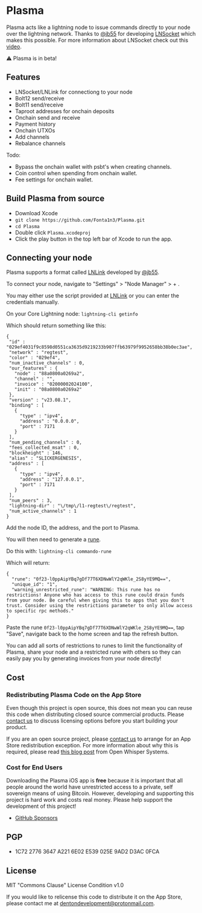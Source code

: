 
# Plasma

Plasma acts like a lightning node to issue commands directly to your node over the lightning network. Thanks to [@jb55](https://github.com/jb55)
for developing [LNSocket](https://github.com/jb55/lnsocket) which makes this possible. For more information about LNSocket check out this [video](https://www.youtube.com/watch?v=LZLRCPNn7vA).

⚠️ Plasma is in beta!

## Features
- LNSocket/LNLink for connectiong to your node
- Bolt12 send/receive
- Bolt11 send/receive
- Taproot addresses for onchain deposits
- Onchain send and receive
- Payment history
- Onchain UTXOs
- Add channels
- Rebalance channels

Todo:
- Bypass the onchain wallet with psbt's when creating channels.
- Coin control when spending from onchain wallet.
- Fee settings for onchain wallet.


## Build Plasma from source

* Download Xcode
* `git clone https://github.com/Fonta1n3/Plasma.git`
* `cd Plasma`
* Double click `Plasma.xcodeproj`
* Click the play button in the top left bar of Xcode to run the app.


## Connecting your node
Plasma supports a format called [LNLink](https://lnlink.app/qr/) developed by [@jb55](https://github.com/jb55).

To connect your node, navigate to "Settings" > "Node Manager" > + .

You may either use the script provided at [LNLink](https://lnlink.app/qr/) or you can enter the credentials manually.

On your Core Lightning node:
`lightning-cli getinfo`
 
 Which should return something like this:
 ```
 {
  "id" : "029ef4031f9c8598d0551ca3635d9219233b907ffb63979f9952658bb38b0ec3ae",
  "network" : "regtest",
  "color" : "029ef4",
  "num_inactive_channels" : 0,
  "our_features" : {
    "node" : "88a0800a0269a2",
    "channel" : "",
    "invoice" : "02000002024100",
    "init" : "08a0800a0269a2"
  },
  "version" : "v23.08.1",
  "binding" : [
    {
      "type" : "ipv4",
      "address" : "0.0.0.0",
      "port" : 7171
    }
  ],
  "num_pending_channels" : 0,
  "fees_collected_msat" : 0,
  "blockheight" : 146,
  "alias" : "SLICKERGENESIS",
  "address" : [
    {
      "type" : "ipv4",
      "address" : "127.0.0.1",
      "port" : 7171
    }
  ],
  "num_peers" : 3,
  "lightning-dir" : "\/tmp\/l1-regtest\/regtest",
  "num_active_channels" : 1
}
 ```
 
 Add the node ID, the address, and the port to Plasma.
 
 You will then need to generate a [rune](https://docs.corelightning.org/reference/lightning-commando-rune).
 
 Do this with:
 `lightning-cli commando-rune`
 
 Which will return:
 ```
 {
   "rune": "0f23-l0ppAipYBq7gDf77T6XDNwWlY2qWKle_2S8yYE9MQ==",
   "unique_id": "1",
   "warning_unrestricted_rune": "WARNING: This rune has no restrictions! Anyone who has access to this rune could drain funds from your node. Be careful when giving this to apps that you don't trust. Consider using the restrictions parameter to only allow access to specific rpc methods."
}
 ```
 
Paste the rune `0f23-l0ppAipYBq7gDf77T6XDNwWlY2qWKle_2S8yYE9MQ==`, tap "Save", navigate back to the home screen and tap the refresh button.
 
You can add all sorts of restrictions to runes to limit the functionality of Plasma, share your node and a restricted 
rune with others so they can easily pay you by generating invoices from your node directly!


## Cost

### Redistributing Plasma Code on the App Store

Even though this project is open source, this does not mean you can reuse this code when distributing closed source commercial products. Please [contact us](mailto:dentondevelopment@protonmail.com) to discuss licensing options before you start building your product.

If you are an open source project, please [contact us](mailto:dentondevelopment@protonmail.com) to arrange for an App Store redistribution exception. For more information about why this is required, please read [this blog post](https://whispersystems.org/blog/license-update/) from Open Whisper Systems.


### Cost for End Users

Downloading the Plasma iOS app is **free** because it is important that all people around the world have unrestricted access to a private, self sovereign means of using Bitcoin.
However, developing and supporting this project is hard work and costs real money. Please help support the development of this project!

* [GitHub Sponsors](https://github.com/sponsors/fonta1n3)


## PGP

* 1C72 2776 3647 A221 6E02 E539 025E 9AD2 D3AC 0FCA


## License

MIT
"Commons Clause" License Condition v1.0

If you would like to relicense this code to distribute it on the App Store,
please contact me at [dentondevelopment@protonmail.com](mailto:dentondevelopment@protonmail.com).



